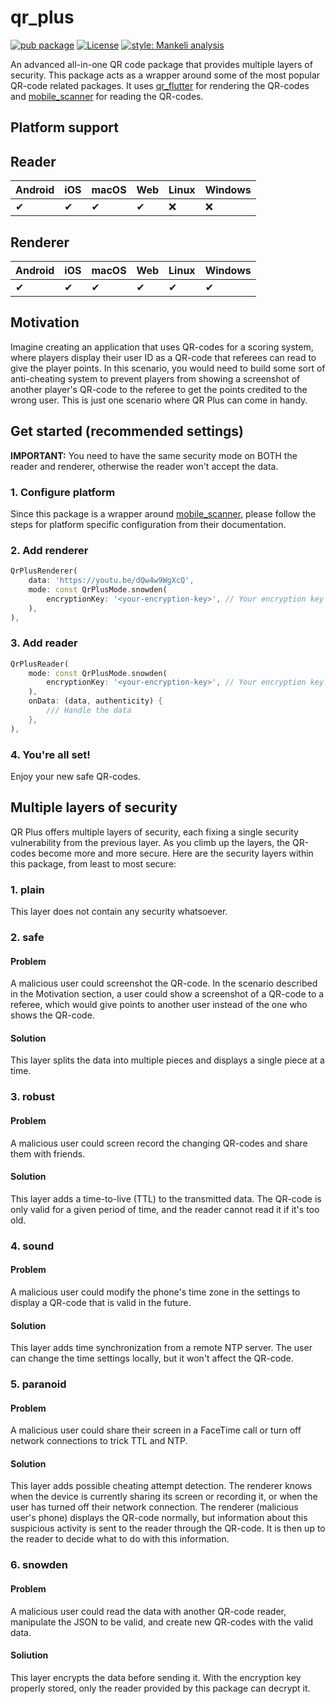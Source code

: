 # qr_plus

[![pub package][pub_badge]][pub_badge_link]
[![License][license_badge]][license_badge_link]
[![style: Mankeli analysis][style_badge]][style_badge_link]

An advanced all-in-one QR code package that provides multiple layers of security. This package acts as a wrapper around some of the most popular QR-code related packages. It uses
[qr_flutter][qr_flutter_link] for rendering the QR-codes and [mobile_scanner][mobile_scanner_link] for reading the QR-codes.

## Platform support
## Reader
| Android | iOS | macOS | Web | Linux | Windows |
|---------|-----|-------|-----|-------|---------|
| ✔       | ✔   | ✔     | ✔   | :x:   | :x:     |

## Renderer
| Android | iOS | macOS | Web | Linux | Windows |
|---------|-----|-------|-----|-------|---------|
| ✔       | ✔   | ✔     | ✔   | ✔     | ✔       |

## Motivation
Imagine creating an application that uses QR-codes for a scoring system, where players display their user ID as a QR-code that referees can read to give the player points. In this scenario, you would need to build some sort of anti-cheating system to prevent players from showing a screenshot of another player's QR-code to the referee to get the points credited to the wrong user. This is just one scenario where QR Plus can come in handy.

## Get started (recommended settings)
**IMPORTANT:** You need to have the same security mode on BOTH the reader and renderer, otherwise the reader won't accept the data.

### 1. Configure platform
Since this package is a wrapper around [mobile_scanner][mobile_scanner_link], please follow the steps for platform specific configuration from their documentation.
### 2. Add renderer
```dart
QrPlusRenderer(
    data: 'https://youtu.be/dQw4w9WgXcQ',
    mode: const QrPlusMode.snowden(
        encryptionKey: '<your-encryption-key>', // Your encryption key from .env. See https://pub.dev/packages/flutter_dotenv
    ),
),
```
### 3. Add reader
```dart
QrPlusReader(
    mode: const QrPlusMode.snowden(
        encryptionKey: '<your-encryption-key>', // Your encryption key from .env. See https://pub.dev/packages/flutter_dotenv
    ),
    onData: (data, authenticity) {
        /// Handle the data
    },
),
```

### 4. You're all set!
Enjoy your new safe QR-codes.

## Multiple layers of security
QR Plus offers multiple layers of security, each fixing a single security vulnerability from the previous layer. As you climb up the layers, the QR-codes become more and more secure. Here are the security layers within this package, from least to most secure:
### 1. plain
This layer does not contain any security whatsoever.

### 2. safe
#### Problem
A malicious user could screenshot the QR-code. In the scenario described in the Motivation section, a user could show a screenshot of a QR-code to a referee, which would give points to another user instead of the one who shows the QR-code.

#### Solution
This layer splits the data into multiple pieces and displays a single piece at a time.

### 3. robust
#### Problem
A malicious user could screen record the changing QR-codes and share them with friends.

#### Solution
This layer adds a time-to-live (TTL) to the transmitted data. The QR-code is only valid for a given period of time, and the reader cannot read it if it's too old.

### 4. sound
#### Problem
A malicious user could modify the phone's time zone in the settings to display a QR-code that is valid in the future.

#### Solution
This layer adds time synchronization from a remote NTP server. The user can change the time settings locally, but it won't affect the QR-code.

### 5. paranoid
#### Problem
A malicious user could share their screen in a FaceTime call or turn off network connections to trick TTL and NTP.

#### Solution
This layer adds possible cheating attempt detection. The renderer knows when the device is currently sharing its screen or recording it, or when the user has turned off their network connection. The renderer (malicious user's phone) displays the QR-code normally, but information about this suspicious activity is sent to the reader through the QR-code. It is then up to the reader to decide what to do with this information.

### 6. snowden
#### Problem
A malicious user could read the data with another QR-code reader, manipulate the JSON to be valid, and create new QR-codes with the valid data.

#### Soliution
This layer encrypts the data before sending it. With the encryption key properly stored, only the reader provided by this package can decrypt it.

[pub_badge]: https://img.shields.io/pub/v/qr_plus.svg
[pub_badge_link]: https://pub.dev/packages/qr_plus
[license_badge]: https://img.shields.io/badge/License-BSD%203--Clause-blue.svg
[license_badge_link]: https://opensource.org/licenses/BSD-3-Clause
[style_badge]: https://img.shields.io/badge/Style-Mankeli%20analysis-blue
[style_badge_link]: https://pub.dev/packages/mankeli_analysis
[mobile_scanner_link]: https://pub.dev/packages/mobile_scanner
[qr_flutter_link]: https://pub.dev/packages/qr_flutter